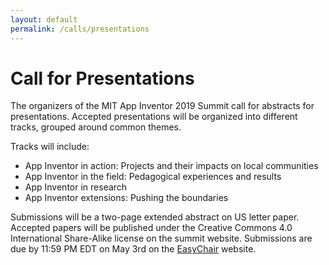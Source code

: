 ```yaml
---
layout: default
permalink: /calls/presentations
---
```


# Call for Presentations

The organizers of the MIT App Inventor 2019 Summit call for abstracts for presentations. Accepted presentations will be organized into different tracks, grouped around common themes.

Tracks will include:

* App Inventor in action: Projects and their impacts on local communities
* App Inventor in the field: Pedagogical experiences and results
* App Inventor in research
* App Inventor extensions: Pushing the boundaries

Submissions will be a two-page extended abstract on US letter paper. Accepted papers will be published under the Creative Commons 4.0 International Share-Alike license on the summit website. Submissions are due by 11:59 PM EDT on May 3rd on the [EasyChair](https://easychair.org/conferences/?conf=appinv2019) website.
